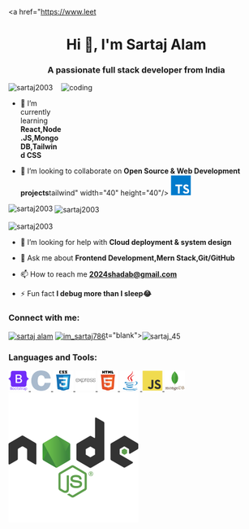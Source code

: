 
<a href="https://www.leet<h1 align="center">Hi 👋, I'm Sartaj Alam</h1>
<h3 align="center">A passionate full stack developer from India</h3>
<img align="right"alt="coding"width="400"src="<img width="222" height="148" alt="image" src="https://github.com/user-attachments/assets/83c42f0b-96a3-453e-9cee-f3c359fb0e7f" />


<p align="left"> <img src="https://komarev.com/ghpvc/?username=sartaj2003&label=Profile%20views&color=0e75b6&style=flat" alt="sartaj2003" /> </p>

- 🌱 I’m currently learning ****React,Node.JS,MongoDB,Tailwind CSS****

- 👯 I’m looking to collaborate on ****Open Source & Web Development projects****tailwind" width="40" height="40"/> </a> <a href="https://www.typescriptlang.org/" target="_blank" rel="noreferrer"> <img src="https://raw.githubusercontent.com/devicons/devicon/master/icons/typescript/typescript-original.svg" alt="typescript" width="40" height="40"/> </a> </p>

<p><img align="left" src="https://github-readme-stats.vercel.app/api/top-langs?username=sartaj2003&show_icons=true&locale=en&layout=compact" alt="sartaj2003" /></p>

<p>&nbsp;<img align="center" src="https://github-readme-stats.vercel.app/api?username=sartaj2003&show_icons=true&locale=en" alt="sartaj2003" /></p>

<p><img align="center" src="https://github-readme-streak-stats.herokuapp.com/?user=sartaj2003&" alt="sartaj2003" /></p>

- 🤝 I’m looking for help with ****Cloud deployment & system design****

- 💬 Ask me about ****Frontend Development,Mern Stack,Git/GitHub****

- 📫 How to reach me ****2024shadab@gmail.com****

- ⚡ Fun fact ****I debug more than I sleep😂****

<h3 align="left">Connect with me:</h3>
<p align="left">
<a href="https://fb.com/sartaj alam" target="blank"><img align="center" src="https://raw.githubusercontent.com/rahuldkjain/github-profile-readme-generator/master/src/images/icons/Social/facebook.svg" alt="sartaj alam" height="30" width="40" /></a>
<a href="https://instagram.com/im_sartaj786" target="blank"><img align="center" src="https://raw.githubusercontent.com/rahuldkjain/github-profile-readme-generator/master/src/images/icons/Social/instagram.svg" alt="im_sartaj786" height="30" width="40" /></a>t="blank"><img align="center" src="https://raw.githubusercontent.com/rahuldkjain/github-profile-readme-generator/master/src/images/icons/Social/leet-code.svg" alt="sartaj_45" height="30" width="40" /></a>
</p>

<h3 align="left">Languages and Tools:</h3>
<p align="left"> <a href="https://getbootstrap.com" target="_blank" rel="noreferrer"> <img src="https://raw.githubusercontent.com/devicons/devicon/master/icons/bootstrap/bootstrap-plain-wordmark.svg" alt="bootstrap" width="40" height="40"/> </a> <a href="https://www.cprogramming.com/" target="_blank" rel="noreferrer"> <img src="https://raw.githubusercontent.com/devicons/devicon/master/icons/c/c-original.svg" alt="c" width="40" height="40"/> </a> <a href="https://www.w3schools.com/css/" target="_blank" rel="noreferrer"> <img src="https://raw.githubusercontent.com/devicons/devicon/master/icons/css3/css3-original-wordmark.svg" alt="css3" width="40" height="40"/> </a> <a href="https://expressjs.com" target="_blank" rel="noreferrer"> <img src="https://raw.githubusercontent.com/devicons/devicon/master/icons/express/express-original-wordmark.svg" alt="express" width="40" height="40"/> </a> <a href="https://www.w3.org/html/" target="_blank" rel="noreferrer"> <img src="https://raw.githubusercontent.com/devicons/devicon/master/icons/html5/html5-original-wordmark.svg" alt="html5" width="40" height="40"/> </a> <a href="https://www.java.com" target="_blank" rel="noreferrer"> <img src="https://raw.githubusercontent.com/devicons/devicon/master/icons/java/java-original.svg" alt="java" width="40" height="40"/> </a> <a href="https://developer.mozilla.org/en-US/docs/Web/JavaScript" target="_blank" rel="noreferrer"> <img src="https://raw.githubusercontent.com/devicons/devicon/master/icons/javascript/javascript-original.svg" alt="javascript" width="40" height="40"/> </a> <a href="https://www.mongodb.com/" target="_blank" rel="noreferrer"> <img src="https://raw.githubusercontent.com/devicons/devicon/master/icons/mongodb/mongodb-original-wordmark.svg" alt="mongodb" width="40" height="40"/> </a> <a href="https://nodejs.org" target="_blank" rel="noreferrer"> <img src="https://raw.githubusercontent.com/devicons/devicon/master/icons/nodejs/nodejs-original-wordmark.svg" alt
